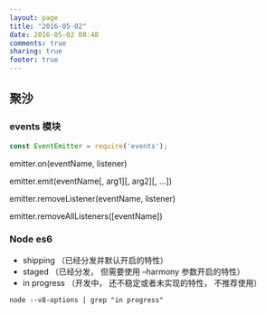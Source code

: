 ```yaml
---
layout: page
title: "2016-05-02"
date: 2016-05-02 08:48
comments: true
sharing: true
footer: true
---
```


## 聚沙

### events 模块

```js
const EventEmitter = require('events');
```

emitter.on(eventName, listener)

emitter.emit(eventName[, arg1][, arg2][, ...])

emitter.removeListener(eventName, listener)

emitter.removeAllListeners([eventName])


### Node es6

* shipping （已经分发并默认开启的特性）
* staged （已经分发， 但需要使用 –harmony 参数开启的特性）
* in progress （开发中， 还不稳定或者未实现的特性， 不推荐使用）

```
node --v8-options | grep "in progress"
```
